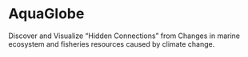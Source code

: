 # AquaGlobe
Discover and Visualize “Hidden Connections”  from Changes in marine ecosystem and fisheries resources caused by climate change.
